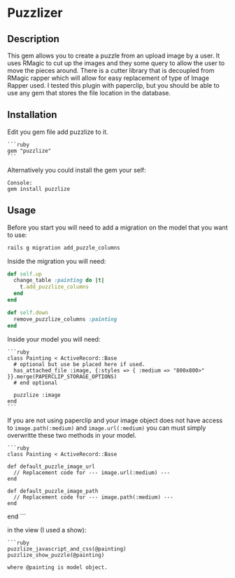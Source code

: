 # Puzzlizer

## 	Description

This gem allows you to create a puzzle from an upload image by a user. It uses RMagic to cut up the images and they some query to allow the user to move the pieces 
around. There is a cutter library that is decoupled from RMagic rapper which will allow for easy replacement of type of Image Rapper used. I tested this plugin with 
paperclip, but you should be able to use any gem that stores the file location in the database.

##	Installation

Edit you gem file add puzzlize to it.

	```ruby
	gem "puzzlize"
	```
	
Alternatively you could install the gem your self:

	Console:
	gem install puzzlize

##	Usage

Before you start you will need to add a migration on the model that you want to use:

  ```ruby
  rails g migration add_puzzle_columns
  ```
  
Inside the migration you will need:

  ```ruby
  def self.up
    change_table :painting do |t|
      t.add_puzzlize_columns
    end
  end

  def self.down
    remove_puzzlize_columns :painting
  end
  ```
  
Inside your model you will need:

	```ruby
	class Painting < ActiveRecord::Base
	  # optional but use be placed here if used.
	  has_attached_file :image, {:styles => { :medium => "800x800>" }}.merge(PAPERCLIP_STORAGE_OPTIONS)
	  # end optional

	  puzzlize :image
	end
	```

If you are not using paperclip and your image object does not have access to `image.path(:medium)` and `image.url(:medium)` you can must simply overwritte these two methods in your model.

	```ruby
	class Painting < ActiveRecord::Base
	
  	def default_puzzle_image_url
  	  // Replacement code for --- image.url(:medium) ---
  	end

  	def default_puzzle_image_path
  	  // Replacement code for --- image.path(:medium) ---
  	end
  end
	```

in the view (I used a show):

	```ruby
	puzzlize_javascript_and_css(@painting)
	puzzlize_show_puzzle(@painting)
	
  ```
where @painting is model object.